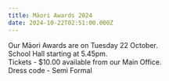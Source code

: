 ```yaml
---
title: Māori Awards 2024
date: 2024-10-22T02:51:00.000Z
---
```

Our Māori Awards are on Tuesday 22 October.  
School Hall starting at 5.45pm.  
Tickets - $10.00 available from our Main Office.  
Dress code - Semi Formal


